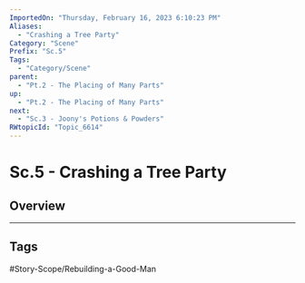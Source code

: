 ```yaml
---
ImportedOn: "Thursday, February 16, 2023 6:10:23 PM"
Aliases:
  - "Crashing a Tree Party"
Category: "Scene"
Prefix: "Sc.5"
Tags:
  - "Category/Scene"
parent:
  - "Pt.2 - The Placing of Many Parts"
up:
  - "Pt.2 - The Placing of Many Parts"
next:
  - "Sc.3 - Joony's Potions & Powders"
RWtopicId: "Topic_6614"
---
```

# Sc.5 - Crashing a Tree Party
## Overview

---
## Tags
#Story-Scope/Rebuilding-a-Good-Man


